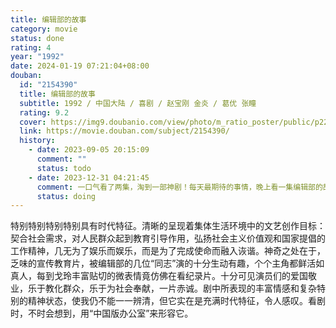 ```yaml
---
title: 编辑部的故事
category: movie
status: done
rating: 4
year: "1992"
date: 2024-01-19 07:21:04+08:00
douban:
  id: "2154390"
  title: 编辑部的故事
  subtitle: 1992 / 中国大陆 / 喜剧 / 赵宝刚 金炎 / 葛优 张瞳
  rating: 9.2
  cover: https://img9.doubanio.com/view/photo/m_ratio_poster/public/p2255590045.jpg
  link: https://movie.douban.com/subject/2154390/
  history:
    - date: 2023-09-05 20:15:09
      comment: ""
      status: todo
    - date: 2023-12-31 04:21:45
      comment: 一口气看了两集，淘到一部神剧！每天最期待的事情，晚上看一集编辑部的故事！
      status: doing
---
```


特别特别特别特别具有时代特征。清晰的呈现着集体生活环境中的文艺创作目标：契合社会需求，对人民群众起到教育引导作用，弘扬社会主义价值观和国家提倡的工作精神，几无为了娱乐而娱乐，而是为了完成使命而融入诙谐。神奇之处在于，乏味的宣传教育片，被编辑部的几位“同志”演的十分生动有趣，个个主角都鲜活如真人，每到戈玲丰富贴切的微表情竟仿佛在看纪录片。十分可见演员们的爱国敬业，乐于教化群众，乐于为社会奉献，一片赤诚。剧中所表现的丰富情感和复杂特别的精神状态，使我仍不能一一辨清，但它实在是充满时代特征，令人感叹。看剧时，不时会想到，用“中国版办公室”来形容它。
